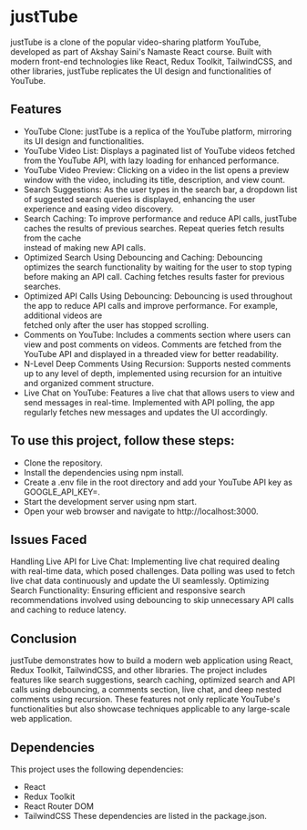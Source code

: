 # justTube

justTube is a clone of the popular video-sharing platform YouTube, developed as part of Akshay Saini's Namaste React course. Built with modern front-end technologies like React, Redux Toolkit, TailwindCSS, and other libraries, justTube replicates the UI design and functionalities of YouTube.

## Features
- YouTube Clone: justTube is a replica of the YouTube platform, mirroring its UI design and functionalities.
- YouTube Video List: Displays a paginated list of YouTube videos fetched from the YouTube API, with lazy loading for enhanced performance.
- YouTube Video Preview: Clicking on a video in the list opens a preview window with the video, including its title, description, and view count.
- Search Suggestions: As the user types in the search bar, a dropdown list of suggested search queries is displayed, enhancing the user experience and easing video 
  discovery.
- Search Caching: To improve performance and reduce API calls, justTube caches the results of previous searches. Repeat queries fetch results from the cache        
  instead of making new API calls.
- Optimized Search Using Debouncing and Caching: Debouncing optimizes the search functionality by waiting for the user to stop typing before making an API call.      Caching fetches results faster for previous searches.
- Optimized API Calls Using Debouncing: Debouncing is used throughout the app to reduce API calls and improve performance. For example, additional videos are       
  fetched only after the user has stopped scrolling.
- Comments on YouTube: Includes a comments section where users can view and post comments on videos. Comments are fetched from the YouTube API and displayed in a 
  threaded view for better readability.
- N-Level Deep Comments Using Recursion: Supports nested comments up to any level of depth, implemented using recursion for an intuitive and organized comment        structure.
- Live Chat on YouTube: Features a live chat that allows users to view and send messages in real-time. Implemented with API polling, the app regularly fetches new    messages and updates the UI accordingly.


## To use this project, follow these steps:
- Clone the repository.
- Install the dependencies using npm install.
- Create a .env file in the root directory and add your YouTube API key as GOOGLE_API_KEY=<your-api-key>.
- Start the development server using npm start.
- Open your web browser and navigate to http://localhost:3000.

## Issues Faced
Handling Live API for Live Chat: Implementing live chat required dealing with real-time data, which posed challenges. Data polling was used to fetch live chat data continuously and update the UI seamlessly.
Optimizing Search Functionality: Ensuring efficient and responsive search recommendations involved using debouncing to skip unnecessary API calls and caching to reduce latency.

## Conclusion
justTube demonstrates how to build a modern web application using React, Redux Toolkit, TailwindCSS, and other libraries. The project includes features like search suggestions, search caching, optimized search and API calls using debouncing, a comments section, live chat, and deep nested comments using recursion. These features not only replicate YouTube's functionalities but also showcase techniques applicable to any large-scale web application.

## Dependencies
This project uses the following dependencies:
- React
- Redux Toolkit
- React Router DOM
- TailwindCSS
These dependencies are listed in the package.json.
